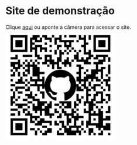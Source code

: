 # Site de demonstração
 Clique <a href="https://eded001.github.io/projeto-demo/site-demo.html" target="_blank">aqui</a> ou aponte a câmera para acessar o site.
 <img src="imagens/qr-code.png" alt="QR Code">